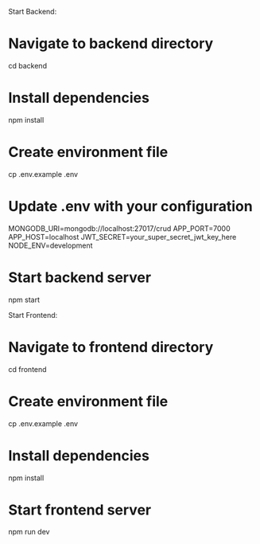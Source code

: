 Start Backend:
# Navigate to backend directory
cd backend

# Install dependencies
npm install

# Create environment file
cp .env.example .env

# Update .env with your configuration
MONGODB_URI=mongodb://localhost:27017/crud
APP_PORT=7000
APP_HOST=localhost
JWT_SECRET=your_super_secret_jwt_key_here
NODE_ENV=development


# Start backend server
npm start

Start Frontend:
# Navigate to frontend directory
cd frontend

# Create environment file
cp .env.example .env

# Install dependencies
npm install

# Start frontend server
npm run dev